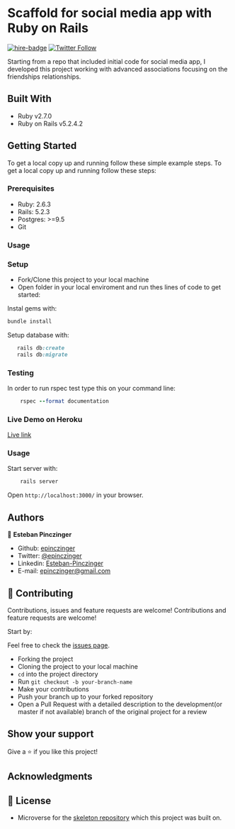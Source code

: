 # Scaffold for social media app with Ruby on Rails
[![hire-badge](https://img.shields.io/badge/Consult%20/%20Hire%20Esteban-Click%20to%20Contact-brightgreen)](mailto:consult.epinczinger@gmail.com) [![Twitter Follow](https://img.shields.io/twitter/follow/epinczinger?label=Follow%20epinczinger%20on%20Twitter&style=social)](https://twitter.com/epinczinger)

Starting from a repo that included initial code for social media app, I developed this project working with advanced associations focusing on the friendships relationships. 

## Built With

- Ruby v2.7.0
- Ruby on Rails v5.2.4.2


## Getting Started

To get a local copy up and running follow these simple example steps.
To get a local copy up and running follow these steps:

### Prerequisites

- Ruby: 2.6.3
- Rails: 5.2.3
- Postgres: >=9.5
- Git

### Usage

### Setup
- Fork/Clone this project to your local machine
- Open folder in your local enviroment and run thes lines of code to get started:

Instal gems with:

```Ruby
bundle install
```

Setup database with:

```Ruby
   rails db:create
   rails db:migrate
```

### Testing

In order to run rspec test type this on your command line:

```Ruby
    rspec --format documentation
```

### Live Demo on Heroku

[Live link](https://aqueous-savannah-70007.herokuapp.com/)

### Usage

Start server with:

```Ruby
    rails server
```

Open `http://localhost:3000/` in your browser.

## Authors

👤 **Esteban Pinczinger** 
    
- Github: [epinczinger](https://github.com/epinczinger)
- Twitter: [@epinczinger](https://twitter.com/epinczinger)
- Linkedin: [Esteban-Pinczinger](https://www.linkedin.com/in/esteban-pinczinger/)
- E-mail: epinczinger@gmail.com


## 🤝 Contributing

Contributions, issues and feature requests are welcome!
Contributions and feature requests are welcome!

Start by:

Feel free to check the [issues page](issues/).
- Forking the project
- Cloning the project to your local machine
- `cd` into the project directory
- Run `git checkout -b your-branch-name`
- Make your contributions
- Push your branch up to your forked repository
- Open a Pull Request with a detailed description to the development(or master if not available) branch of the original project for a review

## Show your support

Give a ⭐️ if you like this project!

## Acknowledgments

## 📝 License

- Microverse for the [skeleton repository](https://github.com/microverseinc/ror-social-scaffold) which this project was built on.
